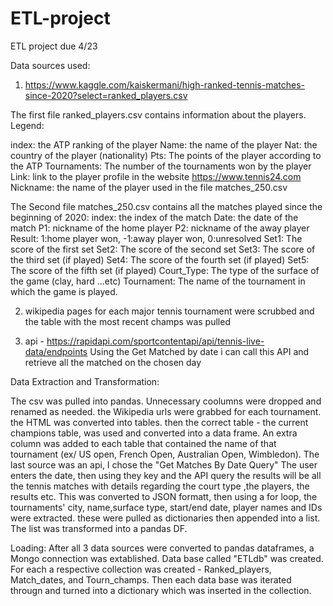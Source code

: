 # ETL-project
ETL project due 4/23

Data sources used:
1. https://www.kaggle.com/kaiskermani/high-ranked-tennis-matches-since-2020?select=ranked_players.csv

The first file ranked_players.csv contains information about the players. Legend:

index: the ATP ranking of the player
Name: the name of the player
Nat: the country of the player (nationality)
Pts: The points of the player according to the ATP
Tournaments: The number of the tournaments won by the player
Link: link to the player profile in the website https://www.tennis24.com
Nickname: the name of the player used in the file matches_250.csv

The Second file matches_250.csv contains all the matches played since the beginning of 2020:
index: the index of the match
Date: the date of the match
P1: nickname of the home player
P2: nickname of the away player
Result: 1:home player won, -1:away player won, 0:unresolved
Set1: The score of the first set
Set2: The score of the second set
Set3: The score of the third set (if played)
Set4: The score of the fourth set (if played)
Set5: The score of the fifth set (if played)
Court_Type: The type of the surface of the game (clay, hard …etc)
Tournament: The name of the tournament in which the game is played.


2. wikipedia pages for each major tennis tournament were scrubbed and the table with the most recent champs was pulled 

3. api - https://rapidapi.com/sportcontentapi/api/tennis-live-data/endpoints 
Using the Get Matched by date i can call this API and retrieve all the matched on the chosen day

Data Extraction and Transformation: 

The csv was pulled into pandas. Unnecessary coolumns were dropped and renamed as needed. 
the Wikipedia urls were grabbed for each tournament. the HTML was converted into tables. then the correct table - the current champions table, was used and converted into a data frame. An extra column was added to each table that contained the name of that tournament (ex/ US open, French Open, Australian Open, Wimbledon). The last source was an api, I chose the "Get Matches By Date Query" The user enters the date, then using they key and the API query the results will be all the tennis matches with details regarding the court type ,the players, the results etc. This  was converted to JSON formatt, then using a for loop, the tournaments' city, name,surface type, start/end date, player names and IDs were extracted. these were pulled as dictionaries then appended into a list. The list was transformed into a pandas DF. 

Loading:
After all 3 data sources were converted to pandas dataframes, a Mongo connection was extablished. Data base called "ETLdb" was created. For each a respective collection was created - Ranked_players, Match_dates, and Tourn_champs. Then each data base was iterated througn and turned into a dictionary which was inserted in the collection. 
